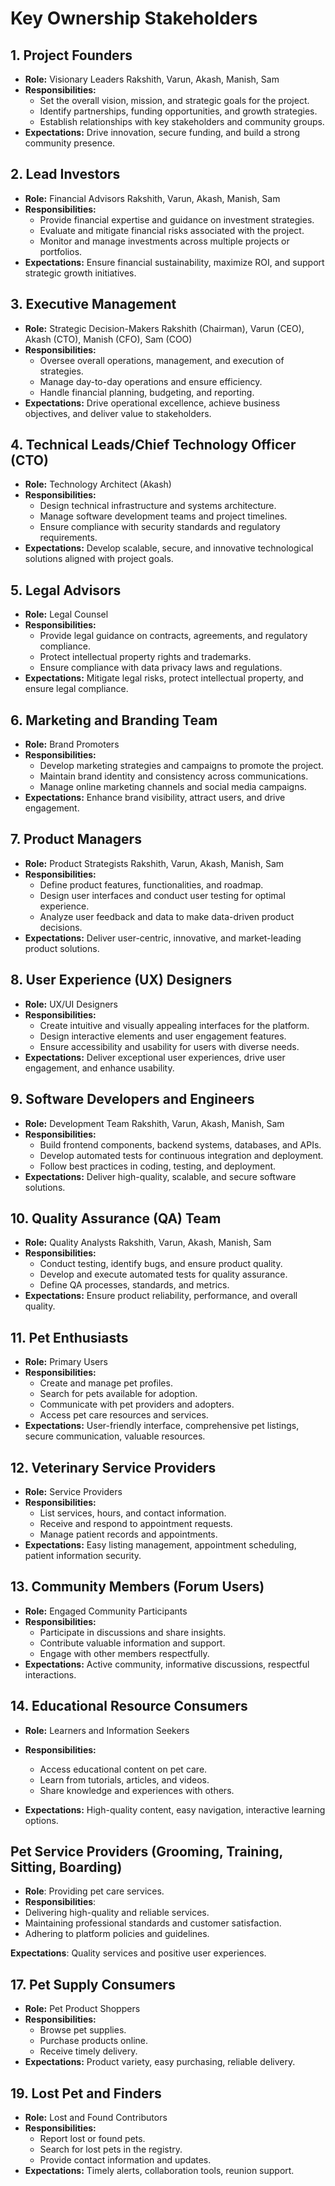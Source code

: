 # Key Ownership Stakeholders

## 1. Project Founders

- **Role:** Visionary Leaders Rakshith, Varun, Akash, Manish, Sam
- **Responsibilities:**
  - Set the overall vision, mission, and strategic goals for the project.
  - Identify partnerships, funding opportunities, and growth strategies.
  - Establish relationships with key stakeholders and community groups.
- **Expectations:** Drive innovation, secure funding, and build a strong community presence.

## 2. Lead Investors

- **Role:** Financial Advisors Rakshith, Varun, Akash, Manish, Sam
- **Responsibilities:**
  - Provide financial expertise and guidance on investment strategies.
  - Evaluate and mitigate financial risks associated with the project.
  - Monitor and manage investments across multiple projects or portfolios.
- **Expectations:** Ensure financial sustainability, maximize ROI, and support strategic growth initiatives.

## 3. Executive Management

- **Role:** Strategic Decision-Makers Rakshith (Chairman), Varun (CEO), Akash (CTO), Manish (CFO), Sam (COO)
- **Responsibilities:**
  - Oversee overall operations, management, and execution of strategies.
  - Manage day-to-day operations and ensure efficiency.
  - Handle financial planning, budgeting, and reporting.
- **Expectations:** Drive operational excellence, achieve business objectives, and deliver value to stakeholders.

## 4. Technical Leads/Chief Technology Officer (CTO)

- **Role:** Technology Architect (Akash)
- **Responsibilities:**
  - Design technical infrastructure and systems architecture.
  - Manage software development teams and project timelines.
  - Ensure compliance with security standards and regulatory requirements.
- **Expectations:** Develop scalable, secure, and innovative technological solutions aligned with project goals.

## 5. Legal Advisors

- **Role:** Legal Counsel
- **Responsibilities:**
  - Provide legal guidance on contracts, agreements, and regulatory compliance.
  - Protect intellectual property rights and trademarks.
  - Ensure compliance with data privacy laws and regulations.
- **Expectations:** Mitigate legal risks, protect intellectual property, and ensure legal compliance.

## 6. Marketing and Branding Team

- **Role:** Brand Promoters
- **Responsibilities:**
  - Develop marketing strategies and campaigns to promote the project.
  - Maintain brand identity and consistency across communications.
  - Manage online marketing channels and social media campaigns.
- **Expectations:** Enhance brand visibility, attract users, and drive engagement.

## 7. Product Managers

- **Role:** Product Strategists Rakshith, Varun, Akash, Manish, Sam
- **Responsibilities:**
  - Define product features, functionalities, and roadmap.
  - Design user interfaces and conduct user testing for optimal experience.
  - Analyze user feedback and data to make data-driven product decisions.
- **Expectations:** Deliver user-centric, innovative, and market-leading product solutions.

## 8. User Experience (UX) Designers

- **Role:** UX/UI Designers
- **Responsibilities:**
  - Create intuitive and visually appealing interfaces for the platform.
  - Design interactive elements and user engagement features.
  - Ensure accessibility and usability for users with diverse needs.
- **Expectations:** Deliver exceptional user experiences, drive user engagement, and enhance usability.

## 9. Software Developers and Engineers

- **Role:** Development Team Rakshith, Varun, Akash, Manish, Sam
- **Responsibilities:**
  - Build frontend components, backend systems, databases, and APIs.
  - Develop automated tests for continuous integration and deployment.
  - Follow best practices in coding, testing, and deployment.
- **Expectations:** Deliver high-quality, scalable, and secure software solutions.

## 10. Quality Assurance (QA) Team

- **Role:** Quality Analysts Rakshith, Varun, Akash, Manish, Sam
- **Responsibilities:**
  - Conduct testing, identify bugs, and ensure product quality.
  - Develop and execute automated tests for quality assurance.
  - Define QA processes, standards, and metrics.
- **Expectations:** Ensure product reliability, performance, and overall quality.

## 11. Pet Enthusiasts

- **Role:** Primary Users 
- **Responsibilities:**
  - Create and manage pet profiles.
  - Search for pets available for adoption.
  - Communicate with pet providers and adopters.
  - Access pet care resources and services.
- **Expectations:** User-friendly interface, comprehensive pet listings, secure communication, valuable resources.

## 12. Veterinary Service Providers

- **Role:** Service Providers
- **Responsibilities:**
  - List services, hours, and contact information.
  - Receive and respond to appointment requests.
  - Manage patient records and appointments.
- **Expectations:** Easy listing management, appointment scheduling, patient information security.

## 13. Community Members (Forum Users)

- **Role:** Engaged Community Participants
- **Responsibilities:**
  - Participate in discussions and share insights.
  - Contribute valuable information and support.
  - Engage with other members respectfully.
- **Expectations:** Active community, informative discussions, respectful interactions.

## 14. Educational Resource Consumers

- **Role:** Learners and Information Seekers
- **Responsibilities:**
  - Access educational content on pet care.
  - Learn from tutorials, articles, and videos.
  - Share knowledge and experiences with others.

- **Expectations:** High-quality content, easy navigation, interactive learning options.

## Pet Service Providers (Grooming, Training, Sitting, Boarding)

- **Role**: Providing pet care services.
- **Responsibilities**:
- Delivering high-quality and reliable services.
- Maintaining professional standards and customer satisfaction.
- Adhering to platform policies and guidelines.

**Expectations**: Quality services and positive user experiences.


## 17. Pet Supply Consumers

- **Role:** Pet Product Shoppers
- **Responsibilities:**
  - Browse pet supplies.
  - Purchase products online.
  - Receive timely delivery.
- **Expectations:** Product variety, easy purchasing, reliable delivery.

## 19. Lost Pet and Finders

- **Role:** Lost and Found Contributors
- **Responsibilities:**
  - Report lost or found pets.
  - Search for lost pets in the registry.
  - Provide contact information and updates.
- **Expectations:** Timely alerts, collaboration tools, reunion support.

